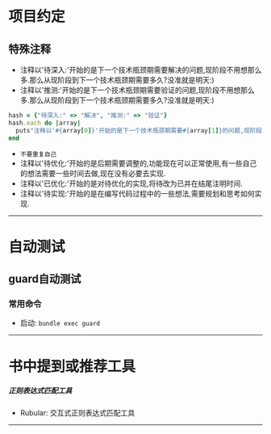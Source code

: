 # 项目约定

## 特殊注释
* 注释以'待深入:'开始的是下一个技术瓶颈期需要解决的问题,现阶段不用想那么多.那么从现阶段到下一个技术瓶颈期需要多久?没准就是明天:)
* 注释以'推测:'开始的是下一个技术瓶颈期需要验证的问题,现阶段不用想那么多.那么从现阶段到下一个技术瓶颈期需要多久?没准就是明天:)
```ruby
hash = {"待深入:" => "解决", "推测:" => "验证"}
hash.each do |array|
  puts"注释以'#{array[0]}'开始的是下一个技术瓶颈期需要#{array[1]}的问题,现阶段不用想那么多.那么从现阶段到下一个技术瓶颈期需要多久?没准就是明天:)"
end
```
* `不要重复自己`
* 注释以'待优化:'开始的是后期需要调整的,功能现在可以正常使用,有一些自己的想法需要一些时间去做,现在没有必要去实现.
* 注释以'已优化:'开始的是对待优化的实现,将待改为已并在结尾注明时间.
* 注释以'待实现:'开始的是在编写代码过程中的一些想法,需要规划和思考如何实现.

-----

# 自动测试
## guard自动测试
### 常用命令
* 启动: `bundle exec guard`

-----

# 书中提到或推荐工具
##### 正则表达式匹配工具
* Rubular: 交互式正则表达式匹配工具

-----